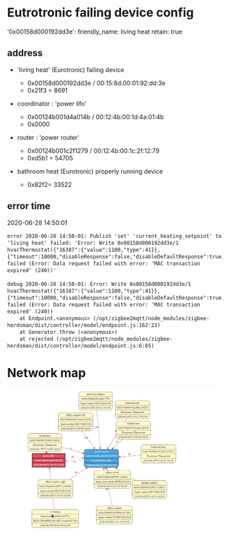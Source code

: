 # Eutrotronic failing device config

  '0x00158d000192dd3e':
    friendly_name: living heat
    retain: true

## address
* 'living heat' (Eurotronic) failing device
  * 0x00158d000192dd3e / 00:15:8d:00:01:92:dd:3e
  * 0x21f3 = 8691

* coordinator : 'power lifo'
  * 0x00124b001d4a014b / 00:12:4b:00:1d:4a:01:4b
  * 0x0000
* router      : 'power router'
  * 0x00124b001c2f1279 / 00:12:4b:00:1c:2f:12:79
  * 0xd5b1 = 54705

* bathroom heat (Eurotronic) properly running device
  * 0x82f2= 33522



## error time 
2020-06-28 14:50:01

```
error 2020-06-28 14:50:01: Publish 'set' 'current_heating_setpoint' to 'living heat' failed: 'Error: Write 0x00158d000192dd3e/1 hvacThermostat({"16387":{"value":1100,"type":41}}, {"timeout":10000,"disableResponse":false,"disableDefaultResponse":true,"direction":0,"srcEndpoint":null,"reservedBits":0,"manufacturerCode":4151,"transactionSequenceNumber":null}) failed (Error: Data request failed with error: 'MAC transaction expired' (240))'

debug 2020-06-28 14:50:01: Error: Write 0x00158d000192dd3e/1 hvacThermostat({"16387":{"value":1100,"type":41}}, {"timeout":10000,"disableResponse":false,"disableDefaultResponse":true,"direction":0,"srcEndpoint":null,"reservedBits":0,"manufacturerCode":4151,"transactionSequenceNumber":null}) failed (Error: Data request failed with error: 'MAC transaction expired' (240))
    at Endpoint.<anonymous> (/opt/zigbee2mqtt/node_modules/zigbee-herdsman/dist/controller/model/endpoint.js:162:23)
    at Generator.throw (<anonymous>)
    at rejected (/opt/zigbee2mqtt/node_modules/zigbee-herdsman/dist/controller/model/endpoint.js:6:65)
```

# Network map
<img src="./Network.png">